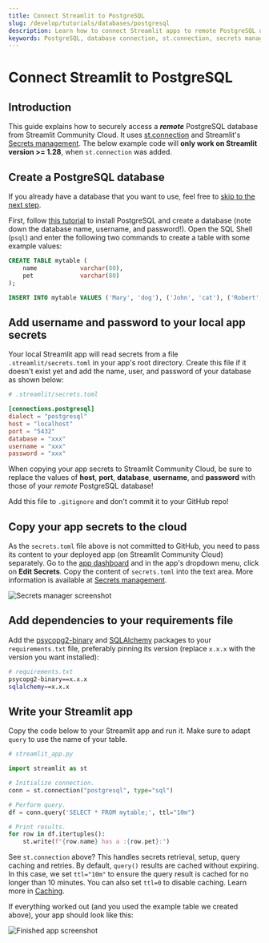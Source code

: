 ```yaml
---
title: Connect Streamlit to PostgreSQL
slug: /develop/tutorials/databases/postgresql
description: Learn how to connect Streamlit apps to remote PostgreSQL databases using st.connection and secrets management for database queries.
keywords: PostgreSQL, database connection, st.connection, secrets management, SQL database, remote database, database tutorial, secure connections
---
```


# Connect Streamlit to PostgreSQL

## Introduction

This guide explains how to securely access a **_remote_** PostgreSQL database from Streamlit Community Cloud. It uses [st.connection](/develop/api-reference/connections/st.connection) and Streamlit's [Secrets management](/develop/concepts/connections/secrets-management). The below example code will **only work on Streamlit version >= 1.28**, when `st.connection` was added.

## Create a PostgreSQL database

<Note>

If you already have a database that you want to use, feel free
to [skip to the next step](#add-username-and-password-to-your-local-app-secrets).

</Note>

First, follow [this tutorial](https://www.tutorialspoint.com/postgresql/postgresql_environment.htm) to install PostgreSQL and create a database (note down the database name, username, and password!). Open the SQL Shell (`psql`) and enter the following two commands to create a table with some example values:

```sql
CREATE TABLE mytable (
    name            varchar(80),
    pet             varchar(80)
);

INSERT INTO mytable VALUES ('Mary', 'dog'), ('John', 'cat'), ('Robert', 'bird');
```

## Add username and password to your local app secrets

Your local Streamlit app will read secrets from a file `.streamlit/secrets.toml` in your app's root directory. Create this file if it doesn't exist yet and add the name, user, and password of your database as shown below:

```toml
# .streamlit/secrets.toml

[connections.postgresql]
dialect = "postgresql"
host = "localhost"
port = "5432"
database = "xxx"
username = "xxx"
password = "xxx"
```

<Important>

When copying your app secrets to Streamlit Community Cloud, be sure to replace the values of **host**, **port**, **database**, **username**, and **password** with those of your _remote_ PostgreSQL database!

Add this file to `.gitignore` and don't commit it to your GitHub repo!

</Important>

## Copy your app secrets to the cloud

As the `secrets.toml` file above is not committed to GitHub, you need to pass its content to your deployed app (on Streamlit Community Cloud) separately. Go to the [app dashboard](https://share.streamlit.io/) and in the app's dropdown menu, click on **Edit Secrets**. Copy the content of `secrets.toml` into the text area. More information is available at [Secrets management](/deploy/streamlit-community-cloud/deploy-your-app/secrets-management).

![Secrets manager screenshot](/images/databases/edit-secrets.png)

## Add dependencies to your requirements file

Add the [psycopg2-binary](https://www.psycopg.org/) and [SQLAlchemy](https://github.com/sqlalchemy/sqlalchemy) packages to your `requirements.txt` file, preferably pinning its version (replace `x.x.x` with the version you want installed):

```bash
# requirements.txt
psycopg2-binary==x.x.x
sqlalchemy==x.x.x
```

## Write your Streamlit app

Copy the code below to your Streamlit app and run it. Make sure to adapt `query` to use the name of your table.

```python
# streamlit_app.py

import streamlit as st

# Initialize connection.
conn = st.connection("postgresql", type="sql")

# Perform query.
df = conn.query('SELECT * FROM mytable;', ttl="10m")

# Print results.
for row in df.itertuples():
    st.write(f"{row.name} has a :{row.pet}:")
```

See `st.connection` above? This handles secrets retrieval, setup, query caching and retries. By default, `query()` results are cached without expiring. In this case, we set `ttl="10m"` to ensure the query result is cached for no longer than 10 minutes. You can also set `ttl=0` to disable caching. Learn more in [Caching](/develop/concepts/architecture/caching).

If everything worked out (and you used the example table we created above), your app should look like this:

![Finished app screenshot](/images/databases/streamlit-app.png)
